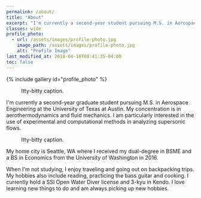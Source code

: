 ```yaml
---
permalink: /about/
title: "About"
excerpt: "I'm currently a second-year student pursuing M.S. in Aerospace Engineering at the University of Texas at Austin."
classes: wide
profile_photo:
  - url: /assets/images/profile-photo.jpg
    image_path: /assets/images/profile-photo.jpg
    alt: "Profile Image"
last_modified_at: 2018-04-10T08:41:35-04:00
toc: false
---
```


{% include gallery id="profile_photo" %}

<figure style="width: 150px" class="align-left">
  <img src="{{ site.url }}{{ site.baseurl }}/assets/images/UTseal.svg" alt="">
  <figcaption>Itty-bitty caption.</figcaption>
</figure> 
I'm currently a second-year graduate student pursuing M.S. in Aerospace Engineering at the University of Texas at Austin. My concentration is in aerothermodynamics and fluid mechanics. I am particularly interested in the use of experimental and computational methods in analyzing supersonic flows.

<figure style="width: 150px" class="align-left">
  <img src="{{ site.url }}{{ site.baseurl }}/assets/images/UWseal.svg" alt="">
  <figcaption>Itty-bitty caption.</figcaption>
</figure> 
My home city is Seattle, WA where I received my dual-degree in BSME and a BS in Economics from the University of Washington in 2016.

When I'm not studying, I enjoy traveling and going out on backpacking trips. My hobbies also include reading, practicing the bass guitar and cooking. I currently hold a SSI Open Water Diver license and 3-kyu in Kendo. I love learning new things to do and am always picking up new hobbies.
